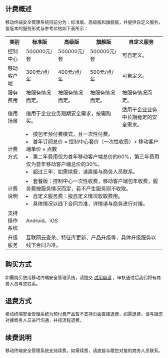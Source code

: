 ## 计费概述
移动终端安全管理系统目前分为：标准版、高级版和旗舰版，并提供自定义服务，各版本的服务形式与参考价格如下表所示：
<table>
<tr><th>类别</th><th>标准版</th><th>高级版</th><th>旗舰版</th><th>自定义服务</th></tr>
<tr><td>控制中心</td><td>500000元/套</td><td>500000元/套</td><td>500000元/套</td><td>可自定义。</td></tr>
<tr><td>移动客户端</td><td>300元/点/年</td><td>400元/点/年</td><td>500元/点/年</td><td>可自定义。</td></tr>
<tr><td>服务费用</td><td >按服务情况而定。</td><td>按服务情况而定。</td><td>按服务情况而定。</td><td>按服务情况而定。</td></tr>
<tr><td>适用场景</td><td  colspan = "3">适用于企业业务短期安全需求，按需购买。</td><td>适用于企业业务中长期稳定的安全需求。</td></tr>
<tr><td>计费方式</td><td colspan = "4"><li>按包年预付费模式，且一次性付费。</li><li>首年订阅总价 = 控制中心套价（一次性收费）+ 移动客户端单价 × 点数</li>
<li>第二年费用仅为首年移动客户端总价的60%，第三年费用仅为首年移动客户端总价的30%。</li><li>超过三年，如需续费，请直接与商务人员联系。</li></td></tr>
<tr><td>计费说明</td><td colspan = "4"><li>套餐版：控制中心一次性收费，移动客户端包年收费，服务费按服务情况而定，若不产生服务则不收取。</li>
<li>自定义服务费：按自定义情况收取费用。</li><li>具体情况以线下合同为准，详情请与商务进行对接。</li></td></tr>
<tr><td>支持操作系统</td><td colspan = "4">Android、iOS</td></tr>
<tr><td>升级服务</td><td colspan = "4">互联网云查杀、特征库更新、产品升级等，具体升级服务以线下合同为准。</td></tr>
</table>

## 购买方式
如需购买使用移动终端安全管理系统，请提交 [试用申请](https://cloud.tencent.com/apply/p/udy0xdarn9l) ，审核通过后我们将有商务人员与您联系。

## 退费方式
移动终端安全管理系统为预付费产品暂不支持页面直接退费，如需退费，请与跟您对接商务人员进行沟通，并按流程退费。
## 续费说明
移动终端安全管理系统支持续费，如需续费，请直接与跟您对接的商务人员联系。
